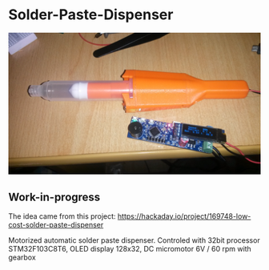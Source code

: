 # Solder-Paste-Dispenser

![Pic1](images/IMG_20211109_155602.jpg)
## __Work-in-progress__
The idea came from this project:
https://hackaday.io/project/169748-low-cost-solder-paste-dispenser

Motorized automatic solder paste dispenser. 
Controled with 32bit processor STM32F103C8T6, 
OLED display 128x32, 
DC micromotor 6V / 60 rpm with gearbox


